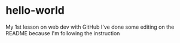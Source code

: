 hello-world
===========

My 1st lesson on web dev with GitHub
I've done some editing on the README because I'm following the instruction
